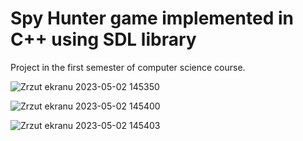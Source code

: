 
# Spy Hunter game implemented in C++ using SDL library

Project in the first semester of computer science course.

![Zrzut ekranu 2023-05-02 145350](https://user-images.githubusercontent.com/53967196/235672027-e4b6feb0-3efb-42b7-893b-d1e19c7e13a8.png)

![Zrzut ekranu 2023-05-02 145400](https://user-images.githubusercontent.com/53967196/235672014-649bf138-d49d-4551-80ac-e03e65131d88.png)

![Zrzut ekranu 2023-05-02 145403](https://user-images.githubusercontent.com/53967196/235671992-9bda9c2f-fbef-4ac8-ab54-33ddc285ad5d.png)



